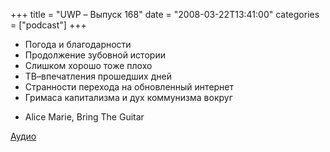 +++
title = "UWP – Выпуск 168"
date = "2008-03-22T13:41:00"
categories = ["podcast"]
+++


- Погода и благодарности
- Продолжение зубовной истории
- Слишком хорошо тоже плохо
- ТВ–впечатления прошедших дней
- Странности перехода на обновленный интернет
- Гримаса капитализма и дух коммунизма вокруг


* Alice Marie, Bring The Guitar

[Аудио](https://podcast.umputun.com/media/ump_podcast168.mp3)
<audio src="https://podcast.umputun.com/media/ump_podcast168.mp3" preload="none">